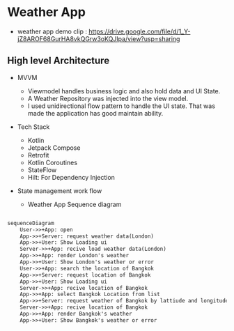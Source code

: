 # Weather App
* weather app demo clip : https://drive.google.com/file/d/1_Y-jZ8AROF68GurHA8vkQGrw3oKQJIpa/view?usp=sharing

High level Architecture
------------
* MVVM
  * Viewmodel handles business logic and also hold data and UI State.
  * A Weather Repository was injected into the view model.
  * I used unidirectional flow pattern to handle the UI state. That was made the application has good maintain ability.

* Tech Stack
  * Kotlin
  * Jetpack Compose 
  * Retrofit 
  * Kotlin Coroutines 
  * StateFlow 
  * Hilt: For Dependency Injection

* State management work flow
  * Weather App Sequence diagram

```markdown

sequenceDiagram
    User->>+App: open
    App->>+Server: request weather data(London)
    App->>+User: Show Loading ui
    Server->>+App: recive load weather data(London)
    App->>+App: render London's weather
    App->>+User: Show London's weather or error
    User->>+App: search the location of Bangkok
    App->>+Server: request location of Bangkok
    App->>+User: Show Loading ui
    Server->>+App: recive location of Bangkok
    App->>+App: select Bangkok Location from list
    App->>+Server: request weather of Bangkok by lattiude and longitude
    Server->>+App: recive location of Bangkok
    App->>+App: render Bangkok's weather
    App->>+User: Show Bangkok's weather or error


```
  

